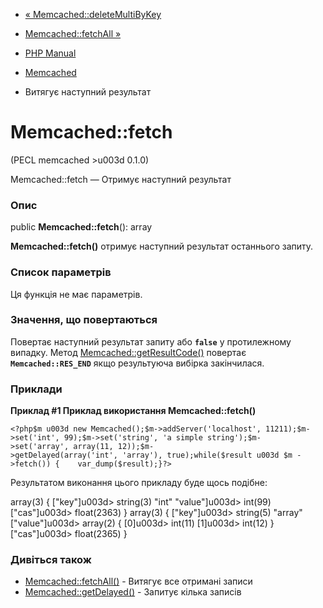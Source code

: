 - [« Memcached::deleteMultiByKey](memcached.deletemultibykey.md)
- [Memcached::fetchAll »](memcached.fetchall.md)

- [PHP Manual](index.md)
- [Memcached](class.memcached.md)
- Витягує наступний результат

# Memcached::fetch

(PECL memcached \>u003d 0.1.0)

Memcached::fetch — Отримує наступний результат

### Опис

public **Memcached::fetch**(): array

**Memcached::fetch()** отримує наступний результат останнього запиту.

### Список параметрів

Ця функція не має параметрів.

### Значення, що повертаються

Повертає наступний результат запиту або **`false`** у протилежному
випадку. Метод [Memcached::getResultCode()](memcached.getresultcode.md)
повертає **`Memcached::RES_END`** якщо результуюча вибірка
закінчилася.

### Приклади

**Приклад #1 Приклад використання **Memcached::fetch()****

` <?php$m u003d new Memcached();$m->addServer('localhost', 11211);$m->set('int', 99);$m->set('string', 'a simple string');$m->set('array', array(11, 12));$m->getDelayed(array('int', 'array'), true);while($result u003d $m ->fetch()) {    var_dump($result);}?> `

Результатом виконання цього прикладу буде щось подібне:

array(3) {
["key"]u003d>
string(3) "int"
"value"]u003d>
int(99)
["cas"]u003d>
float(2363)
}
array(3) {
["key"]u003d>
string(5) "array"
["value"]u003d>
array(2) {
[0]u003d>
int(11)
[1]u003d>
int(12)
}
["cas"]u003d>
float(2365)
}

### Дивіться також

- [Memcached::fetchAll()](memcached.fetchall.md) - Витягує все
отримані записи
- [Memcached::getDelayed()](memcached.getdelayed.md) - Запитує
кілька записів
